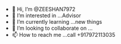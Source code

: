 - 👋 Hi, I’m @ZEESHAN7972
- 👀 I’m interested in ...Advisor 
- 🌱 I’m currently learning ...new things
- 💞️ I’m looking to collaborate on ...
- 📫 How to reach me ...call +917972113035

<!---
ZEESHAN7972/ZEESHAN7972 is a ✨ special ✨ repository because its `README.md` (this file) appears on your GitHub profile.
You can click the Preview link to take a look at your changes.
--->

